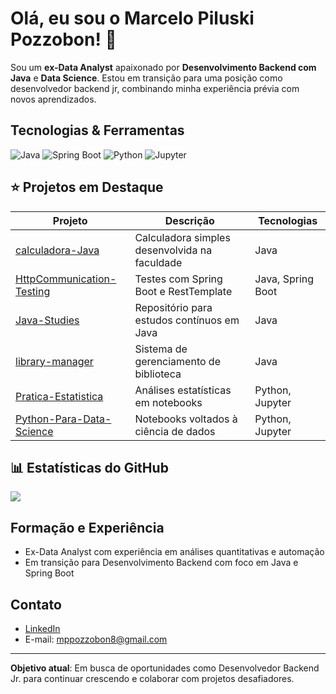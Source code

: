 # Olá, eu sou o Marcelo Piluski Pozzobon! 👋

Sou um **ex-Data Analyst** apaixonado por **Desenvolvimento Backend com Java** e **Data Science**. Estou em transição para uma posição como desenvolvedor backend jr, combinando minha experiência prévia com novos aprendizados.

##  Tecnologias & Ferramentas

![Java](https://img.shields.io/badge/Java-ED8B00?style=for-the-badge&logo=java&logoColor=white)
![Spring Boot](https://img.shields.io/badge/Spring_Boot-6DB33F?style=for-the-badge&logo=springboot&logoColor=white)
![Python](https://img.shields.io/badge/Python-3776AB?style=for-the-badge&logo=python&logoColor=white)
![Jupyter](https://img.shields.io/badge/Jupyter-F37626?style=for-the-badge&logo=jupyter&logoColor=white)

## ⭐ Projetos em Destaque

| Projeto                      | Descrição                                      | Tecnologias         |
|------------------------------|------------------------------------------------|----------------------|
| [calculadora-Java](link)       | Calculadora simples desenvolvida na faculdade    | Java                 |
| [HttpCommunication-Testing](link) | Testes com Spring Boot e RestTemplate            | Java, Spring Boot    |
| [Java-Studies](link)          | Repositório para estudos contínuos em Java       | Java                 |
| [library-manager](link)      | Sistema de gerenciamento de biblioteca            | Java                 |
| [Pratica-Estatistica](link)  | Análises estatísticas em notebooks                | Python, Jupyter      |
| [Python-Para-Data-Science](link) | Notebooks voltados à ciência de dados             | Python, Jupyter      |

## :bar_chart: Estatísticas do GitHub

<!-- Exemplo de integração de bots como github-readme-stats -->
![](https://github-readme-stats.vercel.app/api?username=marcelolinho&show_icons=true&theme=dark)

##  Formação e Experiência

- Ex-Data Analyst com experiência em análises quantitativas e automação
- Em transição para Desenvolvimento Backend com foco em Java e Spring Boot

##  Contato

- [LinkedIn]([coloque-link-aqui](https://www.linkedin.com/in/marcelo-piluski-pozzobon-a684ab272/))
- E-mail: mppozzobon8@gmail.com

---

**Objetivo atual**: Em busca de oportunidades como Desenvolvedor Backend Jr. para continuar crescendo e colaborar com projetos desafiadores.

